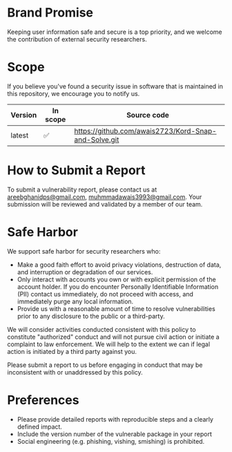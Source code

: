 # Brand Promise

Keeping user information safe and secure is a top priority, and we welcome the contribution of external security researchers.

# Scope

If you believe you've found a security issue in software that is maintained in this repository, we encourage you to notify us.

| Version | In scope           | Source code                                            |
| ------- | ------------------ | ------------------------------------------------------ |
| latest  | :white_check_mark: | <https://github.com/awais2723/Kord-Snap-and-Solve.git> |

# How to Submit a Report

To submit a vulnerability report, please contact us at <areebghanidps@gmail.com>, <muhmmadawais3993@gmail.com>. Your submission will be reviewed and validated by a member of our team.

# Safe Harbor

We support safe harbor for security researchers who:

- Make a good faith effort to avoid privacy violations, destruction of data, and interruption or degradation of our services.
- Only interact with accounts you own or with explicit permission of the account holder. If you do encounter Personally Identifiable Information (PII) contact us immediately, do not proceed with access, and immediately purge any local information.
- Provide us with a reasonable amount of time to resolve vulnerabilities prior to any disclosure to the public or a third-party.

We will consider activities conducted consistent with this policy to constitute "authorized" conduct and will not pursue civil action or initiate a complaint to law enforcement. We will help to the extent we can if legal action is initiated by a third party against you.

Please submit a report to us before engaging in conduct that may be inconsistent with or unaddressed by this policy.

# Preferences

- Please provide detailed reports with reproducible steps and a clearly defined impact.
- Include the version number of the vulnerable package in your report
- Social engineering (e.g. phishing, vishing, smishing) is prohibited.
